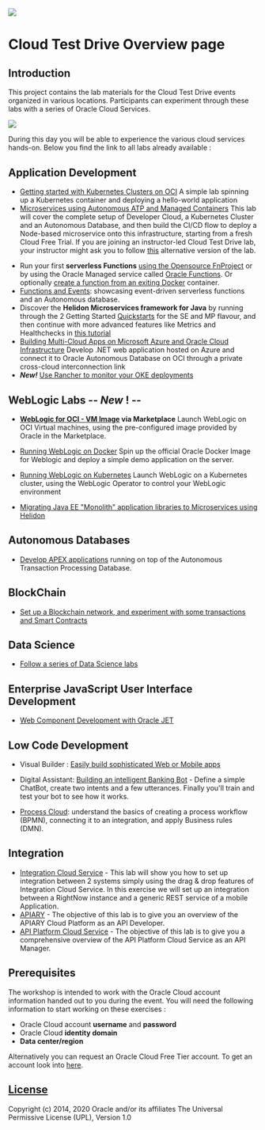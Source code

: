 ![](common/images/customer.logo2.png)
---
# Cloud Test Drive Overview page #

## Introduction ##

This project contains the lab materials for the Cloud Test Drive events organized in various locations.  Participants can experiment through these labs with a series of Oracle Cloud Services.  

![](common/images/Introslide.PNG)

During this day you will be able to experience the various cloud services hands-on.  Below you find the link to all labs already available : 


## Application Development ##
- [Getting started with Kubernetes Clusters on OCI](AppDev/Simple-OKE/README.md)
  A simple lab spinning up a Kubernetes container and deploying a hello-world application 
- [Microservices using Autonomous ATP and Managed Containers](https://oracle.github.io/cloudtestdrive/AppDev/ATP-OKE/livelabs-trial/)
  This lab will cover the complete setup of Developer Cloud, a Kubernetes Cluster and an Autonomous Database, and then build the CI/CD flow to deploy a Node-based microservice onto this infrastructure, starting from a fresh Cloud Free Trial.  If you are joining an instructor-led Cloud Test Drive lab, your instructor might ask you to follow [this](https://oracle.github.io/cloudtestdrive/AppDev/ATP-OKE/livelabs-ctdenv) alternative version of the lab.

+ Run your first **serverless Functions** [using the Opensource FnProject](AppDev/functions/function2_lab.md) or by using the Oracle Managed service called [Oracle Functions](https://www.oracle.com/webfolder/technetwork/tutorials/infographics/oci_faas_gettingstarted_quickview/functions_quickview_top/functions_quickview/index.html#).  Or optionally [create a function from an exiting Docker](https://github.com/shaunsmith/functionslab-codeone19/blob/master/6-Container-as-Function.md) container.
+ [Functions and Events](AppDev/functionsandevents/FnHandson.md): showcasing event-driven serverless functions and an Autonomous database. 
+ Discover the **Helidon Microservices framework for Java** by running through the 2 Getting Started [Quickstarts](https://helidon.io/docs/latest/#/guides/01_overview) for the SE and MP flavour, and then continue with more advanced features like Metrics and Healthchecks in [this tutorial](https://github.com/tomas-langer/helidon-conference/blob/master/README.md)
+ [Building Multi-Cloud Apps on Microsoft Azure and Oracle Cloud Infrastructure](AppDev/OCI-Azure-Interconnection/README.md)
  Develop .NET web application hosted on Azure and connect it to Oracle Autonomous Database on OCI through a private cross-cloud interconnection link
+ ***New!***  [Use Rancher to monitor your OKE deployments](https://github.com/oracle/cloudtestdrive/blob/master/AppDev/oke-rancher/readme.md)



## WebLogic Labs   -- ***New*** ! --

+ **[WebLogic for OCI - VM Image](https://oracle.github.io/cloudtestdrive/AppDev/wls/?page=wlscnonjrf.md) via Marketplace**
  Launch WebLogic on OCI Virtual machines, using the pre-configured image provided by Oracle in the Marketplace.

+ [Running WebLogic on Docker](AppDev/wls/WLS_on_Docker.md)
  Spin up the official Oracle Docker Image for Weblogic and deploy a simple demo application on the server.

+ [Running WebLogic on Kubernetes](https://oracle.github.io/cloudtestdrive/AppDev/wls/ll-oke/)
  Launch WebLogic on a Kubernetes cluster, using the WebLogic Operator to control your WebLogic environment
  
+ [Migrating Java EE "Monolith" application libraries to Microservices using Helidon](AppDev/helidon-k8s/README.md)

  




## Autonomous Databases

- [Develop APEX applications](ATP/APEX/readme.md) running on top of the Autonomous Transaction Processing Database.



## BlockChain ##

+ [Set up a Blockchain network, and experiment with some transactions and Smart Contracts](BlockChain/readme.md)

  

## Data Science ##

+ [Follow a series of Data Science labs](DataScience/README.md)

  

## Enterprise JavaScript User Interface Development ##

+ [Web Component Development with Oracle JET](https://github.com/geertjanw/ojet-training/blob/master/README.md)

  

## Low Code Development ##
+ Visual Builder : [Easily build sophisticated Web or Mobile apps](AppDev/vbcs/readme.md)

+ Digital Assistant: [Building an intelligent Banking Bot](Mobile/IntelligentBots/readme.md) - Define a simple ChatBot, create two intents and a few utterances.  Finally you'll train and test your bot to see how it works.

+ [Process Cloud](https://oracle.github.io/cloudtestdrive/Integration/process/?page=README.md): understand the basics of creating a process workflow (BPMN), connecting it to an integration, and apply Business rules (DMN).

  


## Integration ##

+ [Integration Cloud Service](Integration/readme.md) - This lab will show you how to set up integration between 2 systems simply using the drag & drop features of Integration Cloud Service.  In this exercise we will set up an integration between a RightNow instance and a generic REST service of a mobile Application.
+ [APIARY](Integration/APICS/APIPCS-DesignFirst.md) - The objective of this lab is to give you an overview of the APIARY Cloud Platform as an API Developer. 
+ [API Platform Cloud Service](Integration/APICS/APIPCS-Manager.md) - The objective of this lab is to give you a comprehensive overview of the API Platform Cloud Service as an API Manager. 




## Prerequisites ##

The workshop is intended to work with the Oracle Cloud account information handed out to you during the event.  You will need the following information to start working on these exercises :

+ Oracle Cloud account **username** and **password**
+ Oracle Cloud **identity domain**
+ **Data center/region**

Alternatively you can request an Oracle Cloud Free Tier account. To get an account look into [here](common/request.for.trial.md).



## [License](LICENSE)
Copyright (c) 2014, 2020 Oracle and/or its affiliates
The Universal Permissive License (UPL), Version 1.0
